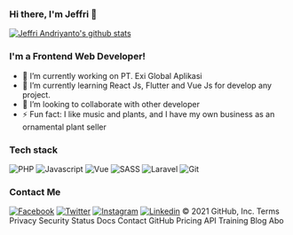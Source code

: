 ### Hi there, I'm Jeffri 👋

[![Jeffri Andriyanto's github stats](https://github-readme-stats.vercel.app/api?username=jeffriandriyanto)](https://github.com/jeffriandriyanto/jeffriandriyanto)

### I'm a Frontend Web Developer!
- 🔭 I’m currently working on PT. Exi Global Aplikasi
- 🌱 I’m currently learning React Js, Flutter and Vue Js for develop any project.
- 👯 I’m looking to collaborate with other developer
- ⚡ Fun fact: I like music and plants, and I have my own business as an ornamental plant seller

### Tech stack

![PHP](https://img.shields.io/badge/PHP-777BB4?style=for-the-badge&logo=php&logoColor=white)
![Javascript](https://img.shields.io/badge/JavaScript-323330?style=for-the-badge&logo=javascript&logoColor=F7DF1E)
![Vue](https://img.shields.io/badge/Vue.js-35495E?style=for-the-badge&logo=vuedotjs&logoColor=4FC08D)
![SASS](https://img.shields.io/badge/Sass-CC6699?style=for-the-badge&logo=sass&logoColor=white)
![Laravel](https://img.shields.io/badge/Laravel-FF2D20?style=for-the-badge&logo=laravel&logoColor=white)
![Git](https://img.shields.io/badge/Git-F05032?style=for-the-badge&logo=git&logoColor=white)

### Contact Me

[![Facebook](https://img.shields.io/badge/Facebook-1877F2?style=for-the-badge&logo=facebook&logoColor=white)](https://www.facebook.com/jeffri.t.m/)
[![Twitter](https://img.shields.io/badge/Twitter-1DA1F2?style=for-the-badge&logo=twitter&logoColor=white)](https://twitter.com/jeffri_ay)
[![Instagram](https://img.shields.io/badge/Instagram-E4405F?style=for-the-badge&logo=instagram&logoColor=white)](https://www.instagram.com/jeffri_andriyanto/)
[![Linkedin](https://img.shields.io/badge/linked%20in-0077B5?style=for-the-badge&logo=linkedin&logoColor=white)](https://www.linkedin.com/in/jeffri-andriyanto-226599b3/)
© 2021 GitHub, Inc.
Terms
Privacy
Security
Status
Docs
Contact GitHub
Pricing
API
Training
Blog
Abo
